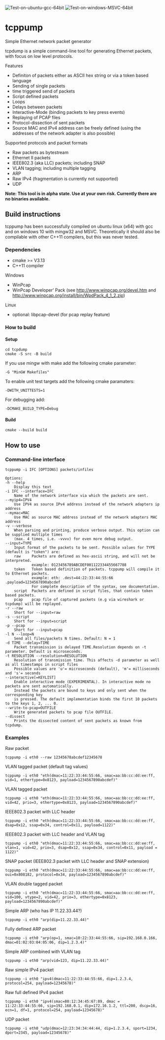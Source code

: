 ![Test-on-ubuntu-gcc-64bit](https://github.com/amartin755/tcppump/workflows/Test-on-ubuntu-gcc-64bit/badge.svg)
![Test-on-windows-MSVC-64bit](https://github.com/amartin755/tcppump/workflows/Test-on-windows-MSVC-64bit/badge.svg)

# tcppump
Simple Ethernet network packet generator

tcpdump is a simple command-line tool for generating Ethernet packets, with focus on low level protocols.

Features
* Definiton of packets either as ASCII hex string or via a token based language
* Sending of single packets
* time triggered send of packets
* Script defined packets
* Loops
* Delays between packets
* Interactive-Mode (binding packets to key press events)
* Replaying of PCAP files
* Protocol-dissection of sent packets
* Source MAC and IPv4 address can be freely defined (using the addresses of the network adapter is also possible)

Supported protocols and packet formats
* Raw packets as bytestream
* Ethernet II packets
* IEEE802.3 (aka LLC) packets; including SNAP
* VLAN tagging; including multiple tagging
* ARP
* Raw IPv4 (fragmentation is currently not supported)
* UDP

**Note: This tool is in alpha state. Use at your own risk. Currently there are no binaries available.**

## Build instructions
tcppump has been successfully compiled on ubuntu linux (x64) with gcc and on windows 10 with mingw32 and MSVC.
Theoretically it should also be compilable with other C++11 compilers, but this was never tested.

### Dependencies
* cmake >= V3.13
* C++11 compiler

Windows
* WinPcap
* WinPcap Developer' Pack (see http://www.winpcap.org/devel.htm and http://www.winpcap.org/install/bin/WpdPack_4_1_2.zip)

Linux
* optional: libpcap-devel (for pcap replay feature)

### How to build
#### Setup

    cd tcpdump
    cmake -S src -B build

If you use mingw with make add the following cmake parameter:

    -G "MinGW Makefiles"

To enable unit test targets add the following cmake paramaters:

    -DWITH_UNITTESTS=1

For debugging add:

    -DCMAKE_BUILD_TYPE=Debug

#### Build

    cmake --build build


## How to use
### Command-line interface
    tcppump -i IFC [OPTIONS] packets/infiles

    Options:
    -h --help
        Display this text
    -i IFC --interface=IFC
        Name of the network interface via which the packets are sent.
    --myip4=IPV4
        Use IPV4 as source IPv4 address instead of the network adapters ip address
    --mymac=MAC
        Use MAC as source MAC address instead of the network adapters MAC address
    -v --verbose
        When parsing and printing, produce verbose output. This option can be supplied multiple times
        (max. 4 times, i.e. -vvvv) for even more debug output.
    --input=TYPE
        Input format of the packets to be sent. Possible values for TYPE (default is "token") are:
        raw     Packets are defined as hex-ascii string, and will not be interpreted.
                example: 0123456789ABCDEF001122334455667788
        token   Token based definition of packets. tcppump will compile it to Ethernet packets.
                example: eth: .dest=44:22:33:44:55:66 .payload=1234567890abcdef
                For complete description of the syntax, see documentation.
        script  Packets are defined in script files, that contain token based packets.
        pcap    pcap file of captured packets (e.g via wireshark or tcpdump) will be replayed.
    -r --raw
        Short for --input=raw
    -s --script
        Short for --input=script
    -p --pcap
        Short for --input=pcap
    -l N --loop=N
        Send all files/packets N times. Default: N = 1
    -d TIME --delay=TIME
        Packet transmission is delayed TIME.Resolution depends on -t parameter. Default is microseconds.
    -t RESOLUTION --resolution=RESOLUTION
        Resolution of transmission time. This affects -d parameter as well as all timestamps in script files
        Possible values are 'u'= microseconds (default), 'm'= milliseconds and 's'= seconds
    --interactive[=KEYLIST]
        Enable interactive mode (EXPERIMENTAL). In interactive mode no packets are sent automatically.
        Instead the packets are bound to keys and only sent when the corresponding key
        is pressed. The default implementation binds the first 10 packets to the keys 1, 2, ... 0.
    --write-to-pcap=OUTFILE
        Write generated packets to pcap file OUTFILE.
    --dissect
        Prints the dissected content of sent packets as known from tcpdump.

### Examples

Raw packet

    tcppump -i eth0 --raw 12345678abcdef12345678

VLAN tagged packet (default tag values)

    tcppump -i eth0 "eth(dmac=11:22:33:44:55:66, smac=aa:bb:cc:dd:ee:ff, vid=1, ethertype=0x8123, payload=1234567890abcdef)"

VLAN tagged packet

    tcppump -i eth0 "eth(dmac=11:22:33:44:55:66, smac=aa:bb:cc:dd:ee:ff, vid=42, prio=3, ethertype=0x8123, payload=1234567890abcdef)"

IEEE802.3 packet with LLC header

    tcppump -i eth0 "eth(dmac=11:22:33:44:55:66, smac=aa:bb:cc:dd:ee:ff, dsap=0x12, ssap=0x34, control=0x11, payload=1122)"

IEEE802.3 packet with LLC header and VLAN tag

    tcppump -i eth0 "eth(dmac=11:22:33:44:55:66, smac=aa:bb:cc:dd:ee:ff, vlan=1, vid=42, prio=3, dsap=0x12, ssap=0x34, control=0x11, payload = 1122)"

SNAP packet (IEEE802.3 packet with LLC header and SNAP extension)

    tcppump -i eth0 "eth(dmac=11:22:33:44:55:66, smac=aa:bb:cc:dd:ee:ff, oui=0x808182, protocol=0x34, payload=1234567890abcdef)"

VLAN double tagged packet

    tcppump -i eth0 "eth(dmac=11:22:33:44:55:66, smac=aa:bb:cc:dd:ee:ff, vid=100, vtype=2, vid=42, prio=3, ethertype=0x8123, payload=1234567890abcdef)"

Simple ARP (who has IP 11.22.33.44?)

    tcppump -i eth0 "arp(dip=11.22.33.44)"

Fully defined ARP packet

    tcppump -i eth0 "arp(op=1, smac=10:22:33:44:55:66, sip=192.168.0.166, dmac=01:02:03:04:05:06, dip=1.2.3.4)"

Simple ARP combined with VLAN tag

    tcppump -i eth0 "arp(vid=123, dip=11.22.33.44)"

Raw simple IPv4 packet

    tcppump -i eth0 "ipv4(dmac=11:22:33:44:55:66, dip=1.2.3.4, protocol=254, payload=12345678)"

Raw full defined IPv4 packet

    tcppump -i eth0 "ipv4(smac=80:12:34:45:67:89, dmac = 11:22:33:44:55:66, sip=192.168.0.1, dip=172.16.1.2, ttl=200, dscp=16, ecn=1, df=1, protocol=254, payload=12345678)"

UDP packet

    tcppump -i eth0 "udp(dmac=12:23:34:34:44:44, dip=1.2.3.4, sport=1234, dport=2345, payload=12345678)"

